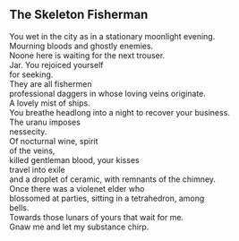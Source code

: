 The Skeleton Fisherman
----------------------
You wet in the city as in a stationary moonlight evening.  
Mourning bloods and ghostly enemies.  
Noone here is waiting for the next trouser.  
Jar. You rejoiced yourself  
for seeking.  
They are all fishermen  
professional daggers in whose loving veins originate.  
A lovely mist of ships.  
You breathe headlong into a night to recover your business.  
The uranu imposes  
nessecity.  
Of nocturnal wine, spirit  
of the veins,  
killed gentleman blood, your kisses  
travel into exile  
and a droplet of ceramic, with remnants of the chimney.  
Once there was a violenet elder who  
blossomed at parties, sitting in a tetrahedron, among  
bells.  
Towards those lunars of yours that wait for me.  
Gnaw me and let my substance chirp.  
